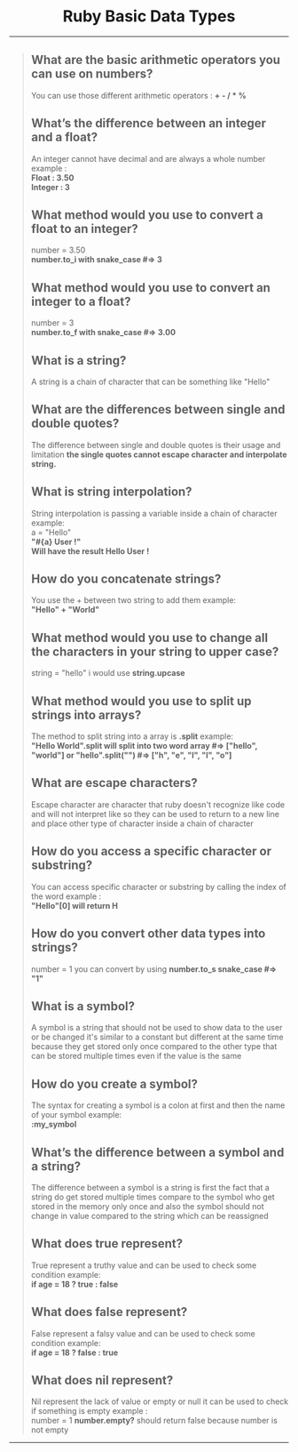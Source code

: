 <h1 align = "center">
Ruby Basic Data Types
</h1>

---

> ## What are the basic arithmetic operators you can use on numbers?
>You can use those different arithmetic operators : **+ - / * %**
>## What’s the difference between an integer and a float?
> An integer cannot have decimal and are always a whole number example :<br> **Float : 3.50 <br> Integer : 3**
>## What method would you use to convert a float to an integer?
>number = 3.50 <br> **number.to_i with snake_case #=> 3**
>## What method would you use to convert an integer to a float?
>number = 3 <br> **number.to_f with snake_case #=> 3.00**
>## What is a string?
>A string is a chain of character that can be something like "Hello"
>## What are the differences between single and double quotes?
>The difference between single and double quotes is their usage and limitation **the single quotes cannot escape character and interpolate string.**
>## What is string interpolation?
>String interpolation is passing a variable inside a chain of character example: <br> a = "Hello" <br> **"#{a} User !" <br>Will have the result Hello User !**
>## How do you concatenate strings?
>You use the + between two string to add them example: <br> **"Hello" + "World"**
>## What method would you use to change all the characters in your string to upper case?
>string = "hello" i would use **string.upcase**
>## What method would you use to split up strings into arrays?
>The method to split string into a array is **.split** example: <br> **"Hello World".split will split into two word array #=> ["hello", "world"] or "hello".split("") #=> ["h", "e", "l", "l", "o"]**
>## What are escape characters?
>Escape character are character that ruby doesn't recognize like code and will not interpret like so they can be used to return to a new line and place other type of character inside a chain of character
>## How do you access a specific character or substring?
>You can access specific character or substring by calling the index of the word example :<br> **"Hello"[0] will return H**
>## How do you convert other data types into strings?
>number = 1 you can convert by using **number.to_s snake_case #=> "1"**
>## What is a symbol?
>A symbol is a string that should not be used to show data to the user or be changed it's similar to a constant but different at the same time because they get stored only once compared to the other type that can be stored multiple times even if the value is the same
>## How do you create a symbol?
>The syntax for creating a symbol is a colon at first and then the name of your symbol example: <br> **:my_symbol**
>## What’s the difference between a symbol and a string?
>The difference between a symbol is a string is first the fact that a string do get stored multiple times compare to the symbol who get stored in the memory only once and also the symbol should not change in value compared to the string which can be reassigned
>## What does true represent?
>True represent a truthy value and can be used to check some condition example: <br> **if age = 18 ? true : false**
>## What does false represent?
>False represent a falsy value and can be used to check some condition example: <br> **if age = 18 ? false : true**
>## What does nil represent?
>Nil represent the lack of value or empty or null it can be used to check if something is empty example : <br> number = 1 **number.empty?** should return false because number is not empty

---
